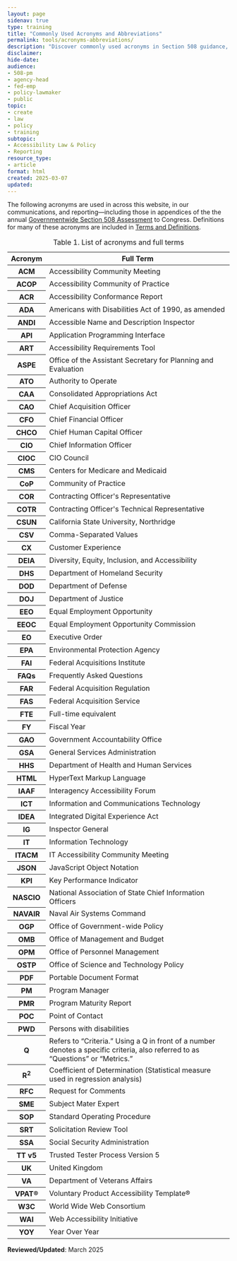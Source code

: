 ```yaml
---
layout: page
sidenav: true
type: training
title: "Commonly Used Acronyms and Abbreviations"
permalink: tools/acronyms-abbreviations/
description: "Discover commonly used acronyms in Section 508 guidance, technical assistance, and reporting, including those in Appendix A of the annual Governmentwide Section 508 Assessment to Congress. Stay informed on accessibility compliance terms."
disclaimer: 
hide-date: 
audience: 
- 508-pm
- agency-head
- fed-emp
- policy-lawmaker
- public
topic: 
- create
- law
- policy
- training
subtopic: 
- Accessibility Law & Policy
- Reporting
resource_type: 
- article
format: html
created: 2025-03-07
updated: 
---
```

The following acronyms are used in across this website, in our communications, and reporting&mdash;including those in appendices of the the annual [Governmentwide Section 508 Assessment]({{site.baseurl}}/manage/section-508-assessment/annual-reports/) to Congress. Definitions for many of these acronyms are included in [Terms and Definitions]({{site.baseurl}}/tools/glossary/).

<table class="usa-table usa-table--borderless striped">	
<caption>Table 1. List of acronyms and full terms</caption>	
<thead>
    <tr>
        <th scope="col">Acronym</th>
        <th scope="col">Full Term</th>
    </tr>
</thead>
<tbody>
    <tr>
        <th scope="row" id="acm">ACM</th>
        <td>Accessibility Community Meeting</td>
    </tr>
    <tr>
        <th scope="row" id="acop">ACOP</th>
        <td>Accessibility Community of Practice</td>
    </tr>
    <tr>
        <th scope="row" id="acr">ACR</th>
        <td>Accessibility Conformance Report</td>
    </tr>
    <tr>
        <th scope="row" id="ada">ADA</th>
        <td>Americans with Disabilities Act of 1990, as amended</td>
    </tr>
    <tr>
        <th scope="row" id="andi">ANDI</th>
        <td>Accessible Name and Description Inspector</td>
    </tr>
    <tr>
        <th scope="row" id="api">API</th>
        <td>Application Programming Interface</td>
    </tr>
    <tr>
        <th scope="row" id="art">ART</th>
        <td>Accessibility Requirements Tool</td>
    </tr>
    <tr>
        <th scope="row" id="aspe">ASPE</th>
        <td>Office of the Assistant Secretary for Planning and Evaluation</td>
    </tr>
    <tr>
        <th scope="row" id="ato">ATO</th>
        <td>Authority to Operate</td>
    </tr>
    <tr>
        <th scope="row" id="caa">CAA</th>
        <td>Consolidated Appropriations Act</td>
    </tr>
    <tr>
        <th scope="row" id="cao">CAO</th>
        <td>Chief Acquisition Officer</td>
    </tr>
    <tr>
        <th scope="row" id="cfo">CFO</th>
        <td>Chief Financial Officer</td>
    </tr>
    <tr>
        <th scope="row" id="chco">CHCO</th>
        <td>Chief Human Capital Officer</td>
    </tr>
    <tr>
        <th scope="row" id="cio">CIO</th>
        <td>Chief Information Officer</td>
    </tr>
    <tr>
        <th scope="row" id="cioc">CIOC</th>
        <td>CIO Council</td>
    </tr>
    <tr>
        <th scope="row" id="cms">CMS</th>
        <td>Centers for Medicare and Medicaid</td>
    </tr>
    <tr>
        <th scope="row" id="cop">CoP</th>
        <td>Community of Practice</td>
    </tr>
    <tr>
        <th scope="row" id="cor">COR</th>
        <td>Contracting Officer's Representative</td>
    </tr>
    <tr>
        <th scope="row" id="cotr">COTR</th>
        <td>Contracting Officer's Technical Representative</td>
    </tr>
    <tr>
        <th scope="row" id="csun">CSUN</th>
        <td>California State University, Northridge</td>
    </tr>
    <tr>
        <th scope="row" id="csv">CSV</th>
        <td>Comma-Separated Values</td>
    </tr>
    <tr>
        <th scope="row" id="cx">CX</th>
        <td>Customer Experience</td>
    </tr>
    <tr>
        <th scope="row" id="deia">DEIA</th>
        <td>Diversity, Equity, Inclusion, and Accessibility</td>
    </tr>
    <tr>
        <th scope="row" id="dhs">DHS</th>
        <td>Department of Homeland Security</td>
    </tr>
    <tr>
        <th scope="row" id="dod">DOD</th>
        <td>Department of Defense</td>
    </tr>
    <tr>
        <th scope="row" id="doj">DOJ</th>
        <td>Department of Justice</td>
    </tr>
    <tr>
        <th scope="row" id="eeo">EEO</th>
        <td>Equal Employment Opportunity</td>
    </tr>
    <tr>
        <th scope="row" id="eeoc">EEOC</th>
        <td>Equal Employment Opportunity Commission</td>
    </tr>
    <tr>
        <th scope="row" id="eo">EO</th>
        <td>Executive Order</td>
    </tr>
    <tr>
        <th scope="row" id="epa">EPA</th>
        <td>Environmental Protection Agency</td>
    </tr>
    <tr>
        <th scope="row" id="fai">FAI</th>
        <td>Federal Acquisitions Institute</td>
    </tr>
    <tr>
        <th scope="row" id="faq">FAQs</th>
        <td>Frequently Asked Questions</td>
    </tr>
    <tr>
        <th scope="row" id="far">FAR</th>
        <td>Federal Acquisition Regulation</td>
    </tr>
    <tr>
        <th scope="row" id="fas">FAS</th>
        <td>Federal Acquisition Service</td>
    </tr>
    <tr>
        <th scope="row" id="fte">FTE</th>
        <td>Full-time equivalent</td>
    </tr>
    <tr>
        <th scope="row" id="fy">FY</th>
        <td>Fiscal Year</td>
    </tr>
    <tr>
        <th scope="row" id="gao">GAO</th>
        <td>Government Accountability Office</td>
    </tr>
    <tr>
        <th scope="row" id="gsa">GSA</th>
        <td>General Services Administration</td>
    </tr>
    <tr>
        <th scope="row" id="hhs">HHS</th>
        <td>Department of Health and Human Services</td>
    </tr>
    <tr>
        <th scope="row" id="html">HTML</th>
        <td>HyperText Markup Language</td>
    </tr>
    <tr>
        <th scope="row" id="iaaf">IAAF</th>
        <td>Interagency Accessibility Forum</td>
    </tr>
    <tr>
        <th scope="row" id="ict">ICT</th>
        <td>Information and Communications Technology</td>
    </tr>
    <tr>
        <th scope="row" id="idea">IDEA</th>
        <td>Integrated Digital Experience Act</td>
    </tr>
    <tr>
        <th scope="row" id="ig">IG</th>
        <td>Inspector General</td>
    </tr>
    <tr>
        <th scope="row" id="it">IT</th>
        <td>Information Technology</td>
    </tr>
    <tr>
        <th scope="row" id="itacm">ITACM</th>
        <td>IT Accessibility Community Meeting</td>
    </tr>
    <tr>
        <th scope="row" id="json">JSON</th>
        <td>JavaScript Object Notation</td>
    </tr>
    <tr>
        <th scope="row" id="kpi">KPI</th>
        <td>Key Performance Indicator</td>
    </tr>
    <tr>
        <th scope="row" id="nascio">NASCIO</th>
        <td>National Association of State Chief Information Officers</td>
    </tr>
    <tr>
        <th scope="row" id="navair">NAVAIR</th>
        <td>Naval Air Systems Command</td>
    </tr>
    <tr>
        <th scope="row" id="ogp">OGP</th>
        <td>Office of Government-wide Policy</td>
    </tr>
    <tr>
        <th scope="row" id="omb">OMB</th>
        <td>Office of Management and Budget</td>
    </tr>
    <tr>
        <th scope="row" id="opm">OPM</th>
        <td>Office of Personnel Management</td>
    </tr>
    <tr>
        <th scope="row" id="ostp">OSTP</th>
        <td>Office of Science and Technology Policy</td>
    </tr>
    <tr>
        <th scope="row" id="pdf">PDF</th>
        <td>Portable Document Format</td>
    </tr>
    <tr>
        <th scope="row" id="pm">PM</th>
        <td>Program Manager</td>
    </tr>
    <tr>
        <th scope="row" id="pmr">PMR</th>
        <td>Program Maturity Report</td>
    </tr>
    <tr>
        <th scope="row" id="poc">POC</th>
        <td>Point of Contact</td>
    </tr>
    <tr>
        <th scope="row" id="pwd">PWD</th>
        <td>Persons with disabilities</td>
    </tr>
    <tr>
        <th scope="row" id="q">Q</th>
        <td>Refers to “Criteria.” Using a Q in front of a number denotes a specific criteria, also referred to as “Questions” or “Metrics.”</td>
    </tr>
    <tr>
        <th scope="row" id="r2">R<sup>2</sup></th>
        <td>Coefficient of Determination (Statistical measure used in regression analysis)</td>
    </tr>
    <tr>
        <th scope="row" id="rfc">RFC</th>
        <td>Request for Comments</td>
    </tr>
    <tr>
        <th scope="row" id="sme">SME</th>
        <td>Subject Mater Expert</td>
    </tr>
    <tr>
        <th scope="row" id="sop">SOP</th>
        <td>Standard Operating Procedure</td>
    </tr>
    <tr>
        <th scope="row" id="srt">SRT</th>
        <td>Solicitation Review Tool</td>
    </tr>
    <tr>
        <th scope="row" id="ssa">SSA</th>
        <td>Social Security Administration</td>
    </tr>
    <tr>
        <th scope="row" id="ttv5">TT v5</th>
        <td>Trusted Tester Process Version 5</td>
    </tr>
    <tr>
        <th scope="row" id="uk">UK</th>
        <td>United Kingdom</td>
    </tr>
    <tr>
        <th scope="row" id="va">VA</th>
        <td>Department of Veterans Affairs</td>
    </tr>
    <tr>
        <th scope="row" id="vpat">VPAT&reg;</th>
        <td>Voluntary Product Accessibility Template&reg;</td>
    </tr>
    <tr>
        <th scope="row" id="w3c">W3C</th>
        <td>World Wide Web Consortium</td>
    </tr>
    <tr>
        <th scope="row" id="wai">WAI</th>
        <td>Web Accessibility Initiative</td>
    </tr>
    <tr>
        <th scope="row" id="yoy">YOY</th>
        <td>Year Over Year</td>
    </tr>
</tbody>	
</table>

**Reviewed/Updated**: March 2025